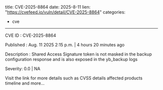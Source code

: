  
title: CVE-2025-8864
date: 2025-8-11
lien: "https://cvefeed.io/vuln/detail/CVE-2025-8864"
categories:
  - cve
---

CVE ID : CVE-2025-8864

Published :  Aug. 11
2025
2:15 p.m. | 4 hours
20 minutes ago

Description : Shared Access Signature token is not masked in the backup configuration response and is also exposed in the yb_backup logs

Severity: 0.0 | NA

Visit the link for more details
such as CVSS details
affected products
timeline
and more...
